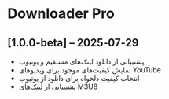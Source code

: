 # Downloader Pro
## [1.0.0-beta] – 2025‑07‑29
- پشتیبانی از دانلود لینک‌های مستقیم و یوتیوب
- نمایش کیفیت‌های موجود برای ویدیوهای YouTube
- انتخاب کیفیت دلخواه برای دانلود از یوتیوب
- پشتیبانی از لینک‌های M3U8
